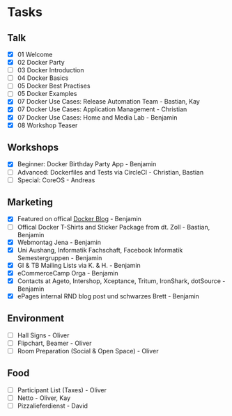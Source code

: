 
# Tasks

## Talk

- [x] 01 Welcome
- [x] 02 Docker Party
- [ ] 03 Docker Introduction
- [ ] 04 Docker Basics
- [ ] 05 Docker Best Practises
- [ ] 05 Docker Examples
- [x] 07 Docker Use Cases: Release Automation Team - Bastian, Kay
- [x] 07 Docker Use Cases: Application Management - Christian
- [x] 07 Docker Use Cases: Home and Media Lab - Benjamin
- [x] 08 Workshop Teaser

## Workshops

- [x] Beginner: Docker Birthday Party App - Benjamin
- [ ] Advanced: Dockerfiles and Tests via CircleCI - Christian, Bastian
- [ ] Special: CoreOS - Andreas

## Marketing

- [x] Featured on offical [Docker Blog](https://blog.docker.com/2016/04/docker-agenda-april) - Benjamin
- [ ] Offical Docker T-Shirts and Sticker Package from dt. Zoll - Bastian, Benjamin
- [x] Webmontag Jena - Benjamin
- [x] Uni Aushang, Informatik Fachschaft, Facebook Informatik Semestergruppen - Benjamin
- [x] GI & TB Mailing Lists via K. & H. - Benjamin
- [x] eCommerceCamp Orga - Benjamin
- [x] Contacts at Ageto, Intershop, Xceptance, Tritum, IronShark, dotSource - Benjamin
- [X] ePages internal RND blog post und schwarzes Brett - Benjamin

## Environment

- [ ] Hall Signs - Oliver
- [ ] Flipchart, Beamer - Oliver
- [ ] Room Preparation (Social & Open Space) - Oliver

## Food

- [ ] Participant List (Taxes) - Oliver
- [ ] Netto - Oliver, Kay
- [ ] Pizzalieferdienst - David
